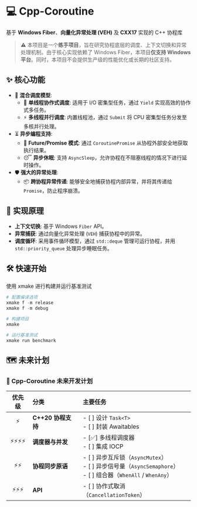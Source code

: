 # 💻 Cpp-Coroutine

基于 **Windows Fiber**、**向量化异常处理 (VEH)** 及 **CXX17** 实现的 C++ 协程库

> ⚠️ 本项目是一个**练手项目**，旨在研究协程底层的调度、上下文切换和异常处理机制。由于核心实现依赖了 Windows Fiber，本项目**仅支持 Windows 平台**。同时，本项目不会提供生产级的性能优化或长期的社区支持。

## ✨ 核心功能

- 🚀 **混合调度模型**:
  - 🤝 **单线程协作式调度**: 适用于 I/O 密集型任务，通过 `Yield` 实现高效的协作式多任务。
  - ⚡ **多线程并行调度**: 内置线程池，通过 `Submit` 将 CPU 密集型任务分发至多核并行处理。
- ⏳ **异步编程支持**:
  - 🎁 **Future/Promise 模式**: 通过 `CoroutinePromise` 从协程外部安全地获取执行结果。
  - 😴 **异步休眠**: 支持 `AsyncSleep`，允许协程在不阻塞线程的情况下进行延时操作。
- 🛡️ **强大的异常处理**:
  - 📦 **跨协程异常传递**: 能够安全地捕获协程内部异常，并将其传递给 `Promise`，防止程序崩溃。

## 🔧 实现原理

- **上下文切换**: 基于 Windows `Fiber` API。
- **异常捕获**: 通过向量化异常处理 (`VEH`) 捕获协程中的异常。
- **调度循环**: 采用事件循环模型，通过 `std::deque` 管理可运行协程，并用 `std::priority_queue` 处理异步睡眠任务。

## 🛠️ 快速开始

使用 xmake 进行构建并运行基准测试

```powershell
# 配置编译选项
xmake f -m release
xmake f -m debug

# 构建项目
xmake

# 运行基准测试
xmake run benchmark
```

## 🗺️ 未来计划

### 🚀 Cpp-Coroutine 未来开发计划

| 优先级 | 分类 | 主要任务 |
| :---: | :--- | :--- |
| ⚡ | **C++20 协程支持** | - [ ] 设计 `Task<T>`<br>- [ ] 封装 Awaitables |
| ⚡⚡⚡⚡ | **调度器与并发** | - [✅] 多线程调度器<br>- [ ] 集成 IOCP |
| ⚡⚡ | **协程同步原语** | - [ ] 异步互斥锁（`AsyncMutex`）<br>- [ ] 异步信号量（`AsyncSemaphore`）<br>- [ ] 组合器（`WhenAll` / `WhenAny`） |
| ⚡⚡⚡ | **API** | - [ ] 协作式取消（`CancellationToken`） |